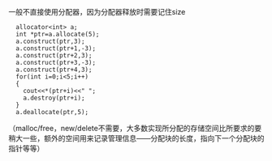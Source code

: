 一般不直接使用分配器，因为分配器释放时需要记住size  
    
    
      allocator<int> a;
      int *ptr=a.allocate(5);
      a.construct(ptr,3);
      a.construct(ptr+1,-3);
      a.construct(ptr+2,3);
      a.construct(ptr+3,-3);
      a.construct(ptr+4,3);
      for(int i=0;i<5;i++)
      {
        cout<<*(ptr+i)<<" ";
        a.destroy(ptr+i);
      }
      a.deallocate(ptr,5);

 
（malloc/free，new/delete不需要，大多数实现所分配的存储空间比所要求的要稍大一些，额外的空间用来记录管理信息——分配块的长度，指向下一个分配块的指针等等）

